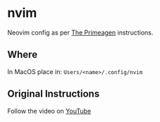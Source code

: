 # nvim
Neovim config as per [The Primeagen](https://github.com/ThePrimeagen) instructions. 

## Where
In MacOS place in: ` Users/<name>/.config/nvim `

## Original Instructions
Follow the video on [YouTube](https://www.youtube.com/watch?v=w7i4amO_zaE&list=PLm323Lc7iSW_wuxqmKx_xxNtJC_hJbQ7R&index=7&ab_channel=ThePrimeagen)


